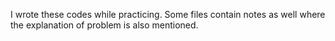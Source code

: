 I wrote these codes while practicing. Some files contain notes as well where the explanation of problem is also mentioned.
